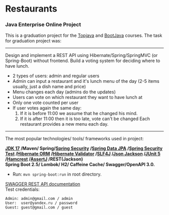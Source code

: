    Restaurants 
   =
   ### Java Enterprise Online Project

This is a graduation project for the [Topjava](https://topjava.ru/topjava) and [BootJava](https://javaops.ru/view/bootjava) courses.
The task for graduation project was:

---------------------------------------------------------------------------------------------------
Design and implement a REST API using Hibernate/Spring/SpringMVC (or Spring-Boot) without frontend.
Build a voting system for deciding where to have lunch.

- 2 types of users: admin and regular users
- Admin can input a restaurant and it's lunch menu of the day (2-5 items usually, just a dish name and price)
- Menu changes each day (admins do the updates)
- Users can vote on which restaurant they want to have lunch at
- Only one vote counted per user
- If user votes again the same day:
   1. If it is before 11:00 we assume that he changed his mind.
   2. If it is after 11:00 then it is too late, vote can't be changed
Each restaurant provides a new menu each day.
  
---------------------------------------------------------------------------------------------------
The most popular technologies/ tools/ frameworks used in project:

**[JDK 17](http://jdk.java.net/17/) /Maven/ Spring/[Spring Security](http://projects.spring.io/spring-security/) /[Spring Data JPA](http://projects.spring.io/spring-data-jpa/) /[Spring Security Test](http://spring.io/blog/2014/05/07/preview-spring-security-test-method-security) /[Hibernate ORM](http://hibernate.org/orm/) /[Hibernate Validator](http://hibernate.org/validator/) /[SLF4J](http://www.slf4j.org/) /[Json Jackson](https://github.com/FasterXML/jackson) /[JUnit 5](https://junit.org/junit5/) /[Hamcrest](http://hamcrest.org/JavaHamcrest/) /[AssertJ](https://assertj.github.io/doc/) /REST(Jackson)  
Spring Boot 2.5/ Lombok/ H2/ Caffeine Cache/ Swagger/OpenAPI 3.0.**

- Run: `mvn spring-boot:run` in root directory.


[SWAGGER REST API documentation](http://localhost:8080/swagger-ui.html)  
Test credentials:
```
Admin: admin@gmail.com / admin
User:  user@yandex.ru / password
Guest: guest@gmail.com / guest
```
